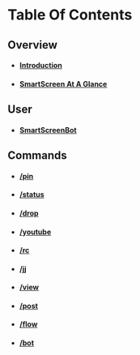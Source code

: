 # Table Of Contents




## Overview
 
 * #### [Introduction](README.md)
 * #### [SmartScreen At A Glance](preface.md)
 



## User
 
 * #### [SmartScreenBot](ssbot.md)
 
 
 
 
## Commands
 
 * #### [/pin](pin.md)
 * #### [/status](status.md)
 * #### [/drop](drop.md)
 * #### [/youtube](yutub.md)
 * #### [/rc](rc.md)
 * #### [/jj](jj.md)
 * #### [/view](view.md)
 * #### [/post](post.md)
 * #### [/flow](flow.md)
 * #### [/bot](bot.md)

